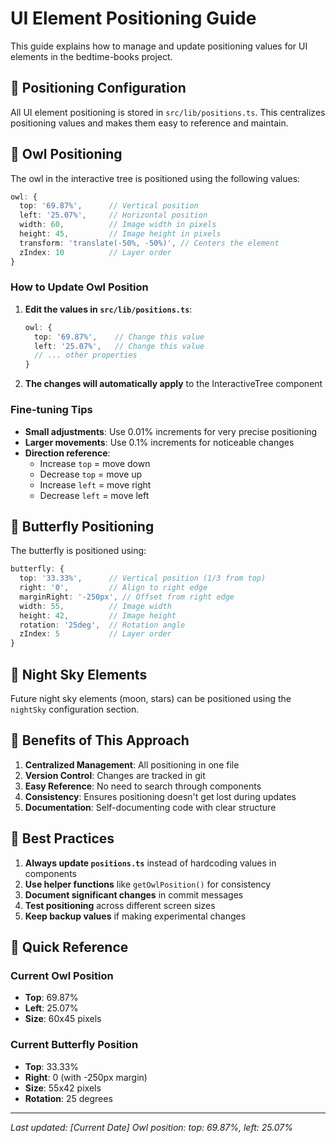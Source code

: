 # UI Element Positioning Guide

This guide explains how to manage and update positioning values for UI elements in the bedtime-books project.

## 📍 Positioning Configuration

All UI element positioning is stored in `src/lib/positions.ts`. This centralizes positioning values and makes them easy to reference and maintain.

## 🦉 Owl Positioning

The owl in the interactive tree is positioned using the following values:

```typescript
owl: {
  top: '69.87%',      // Vertical position
  left: '25.07%',     // Horizontal position
  width: 60,          // Image width in pixels
  height: 45,         // Image height in pixels
  transform: 'translate(-50%, -50%)', // Centers the element
  zIndex: 10          // Layer order
}
```

### How to Update Owl Position

1. **Edit the values in `src/lib/positions.ts`**:
   ```typescript
   owl: {
     top: '69.87%',    // Change this value
     left: '25.07%',   // Change this value
     // ... other properties
   }
   ```

2. **The changes will automatically apply** to the InteractiveTree component

### Fine-tuning Tips

- **Small adjustments**: Use 0.01% increments for very precise positioning
- **Larger movements**: Use 0.1% increments for noticeable changes
- **Direction reference**:
  - Increase `top` = move down
  - Decrease `top` = move up
  - Increase `left` = move right
  - Decrease `left` = move left

## 🦋 Butterfly Positioning

The butterfly is positioned using:

```typescript
butterfly: {
  top: '33.33%',      // Vertical position (1/3 from top)
  right: '0',         // Align to right edge
  marginRight: '-250px', // Offset from right edge
  width: 55,          // Image width
  height: 42,         // Image height
  rotation: '25deg',  // Rotation angle
  zIndex: 5           // Layer order
}
```

## 🌙 Night Sky Elements

Future night sky elements (moon, stars) can be positioned using the `nightSky` configuration section.

## 🔧 Benefits of This Approach

1. **Centralized Management**: All positioning in one file
2. **Version Control**: Changes are tracked in git
3. **Easy Reference**: No need to search through components
4. **Consistency**: Ensures positioning doesn't get lost during updates
5. **Documentation**: Self-documenting code with clear structure

## 📝 Best Practices

1. **Always update `positions.ts`** instead of hardcoding values in components
2. **Use helper functions** like `getOwlPosition()` for consistency
3. **Document significant changes** in commit messages
4. **Test positioning** across different screen sizes
5. **Keep backup values** if making experimental changes

## 🚀 Quick Reference

### Current Owl Position
- **Top**: 69.87%
- **Left**: 25.07%
- **Size**: 60x45 pixels

### Current Butterfly Position
- **Top**: 33.33%
- **Right**: 0 (with -250px margin)
- **Size**: 55x42 pixels
- **Rotation**: 25 degrees

---

*Last updated: [Current Date]*
*Owl position: top: 69.87%, left: 25.07%*
